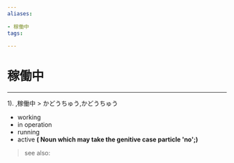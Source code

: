 ```yaml
---
aliases:
    
- 稼働中
tags:
    
---
```


# 稼働中
---
1).
,稼働中 > かどうちゅう,かどうちゅう

- working
- in operation
- running
- active
**( Noun which may take the genitive case particle 'no';)**
> see also: 
            